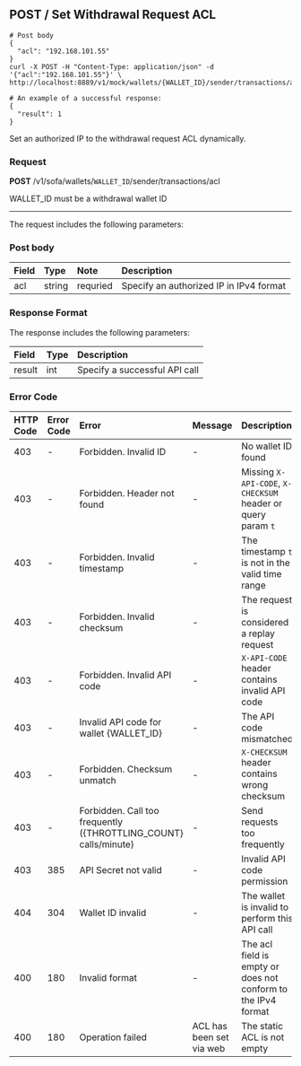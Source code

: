 ## POST / Set Withdrawal Request ACL

``` shell
# Post body
{
  "acl": "192.168.101.55"
}
curl -X POST -H "Content-Type: application/json" -d '{"acl":"192.168.101.55"}' \
http://localhost:8889/v1/mock/wallets/{WALLET_ID}/sender/transactions/acl

# An example of a successful response:
{
  "result": 1
}

```

Set an authorized IP to the withdrawal request ACL dynamically.

### Request
**POST** /v1/sofa/wallets/`WALLET_ID`/sender/transactions/acl

<aside class="notice">
 WALLET_ID must be a withdrawal wallet ID
</aside>



---

The request includes the following parameters:

### Post body

| Field | Type | Note | Description |
| :---  | :--- | :--- | :---        |
| acl | string | requried | Specify an authorized IP in IPv4 format |


### Response Format

The response includes the following parameters:

| Field | Type  | Description |
| :---  | :---  | :---        |
| result | int | Specify a successful API call |


### Error Code

| HTTP Code | Error Code | Error | Message | Description |
| :---      | :---       | :---  | :---    | :---        |
| 403 | -   | Forbidden. Invalid ID | - | No wallet ID found |
| 403 | -   | Forbidden. Header not found | - | Missing `X-API-CODE`, `X-CHECKSUM` header or query param `t` |
| 403 | -   | Forbidden. Invalid timestamp | - | The timestamp `t` is not in the valid time range |
| 403 | -   | Forbidden. Invalid checksum | - | The request is considered a replay request |
| 403 | -   | Forbidden. Invalid API code | - | `X-API-CODE` header contains invalid API code |
| 403 | -   | Invalid API code for wallet {WALLET_ID} | - | The API code mismatched |
| 403 | -   | Forbidden. Checksum unmatch | - | `X-CHECKSUM` header contains wrong checksum |
| 403 | -   | Forbidden. Call too frequently ({THROTTLING_COUNT} calls/minute) | - | Send requests too frequently |
| 403 | 385   | API Secret not valid | - | Invalid API code permission |
| 404 | 304 | Wallet ID invalid | - | The wallet is invalid to perform this API call |
| 400 | 180 | Invalid format | - | The acl field is empty or does not conform to the IPv4 format |
| 400 | 180 | Operation failed | ACL has been set via web | The static ACL is not empty |
